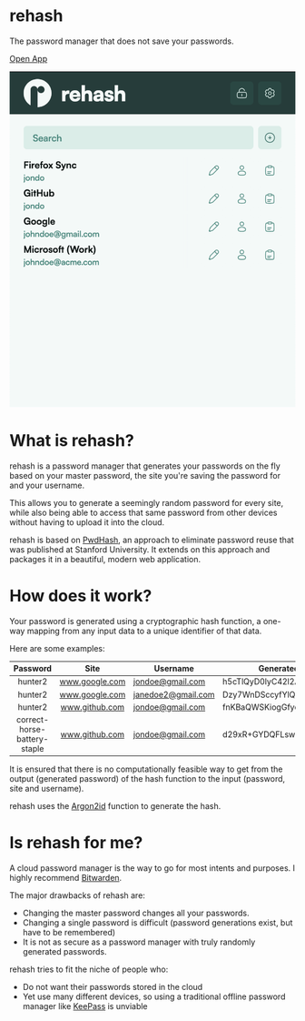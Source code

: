 # rehash

The password manager that does not save your passwords.

[Open App](https://app.rehash.one)

![Demo Image - Homescreen](./docs/homescreen.png)

# What is rehash?

rehash is a password manager that generates your passwords on the fly based on your master password, the site you're saving the password for and your username.

This allows you to generate a seemingly random password for every site, while also being able to access that same password from other devices without having to upload it into the cloud.

rehash is based on [PwdHash](https://crypto.stanford.edu/PwdHash/), an approach to eliminate password reuse that was published at Stanford University. It extends on this approach and packages it in a beautiful, modern web application.

# How does it work?

Your password is generated using a cryptographic hash function, a one-way mapping from any input data to a unique identifier of that data.

Here are some examples:

|           Password           |      Site      | Username           | Generated Password               |
| :--------------------------: | :------------: | ------------------ | -------------------------------- |
|           hunter2            | www.google.com | jondoe@gmail.com   | h5cTlQyD0lyC42l2A6im6evdb4PAlTNS |
|           hunter2            | www.google.com | janedoe2@gmail.com | Dzy7WnDSccyfYlQ1D5zZa3ug+2T/6q/L |
|           hunter2            | www.github.com | jondoe@gmail.com   | fnKBaQWSKiogGfyq4IzramxB8bgxY/B/ |
| correct-horse-battery-staple | www.github.com | jondoe@gmail.com   | d29xR+GYDQFLswzxDyjYI/ZVZ/ws9wqj |

It is ensured that there is no computationally feasible way to get from the output (generated password) of the hash function to the input (password, site and username).

rehash uses the [Argon2id](https://github.com/P-H-C/phc-winner-argon2) function to generate the hash.

# Is rehash for me?

A cloud password manager is the way to go for most intents and purposes. I highly recommend [Bitwarden](https://bitwarden.com/).

The major drawbacks of rehash are:

- Changing the master password changes all your passwords.
- Changing a single password is difficult (password generations exist, but have to be remembered)
- It is not as secure as a password manager with truly randomly generated passwords.

rehash tries to fit the niche of people who:

- Do not want their passwords stored in the cloud
- Yet use many different devices, so using a traditional offline password manager like [KeePass](https://keepassxc.org/) is unviable

